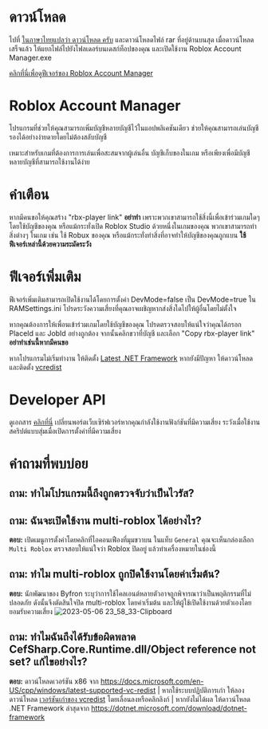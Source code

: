 # ดาวน์โหลด
ไปที่ [ในภาษาไทยแปลว่า ดาวน์โหลด ครับ](https://github.com/Roblo-dev/RobloxAccountManager/releases/download/Update/Roblox_Account_Manager.zip) และดาวน์โหลดไฟล์ rar ที่อยู่ด้านบนสุด เมื่อดาวน์โหลดเสร็จแล้ว ให้แยกไฟล์ไปยังโฟลเดอร์บนเดสก์ท็อปของคุณ และเปิดใช้งาน Roblox Account Manager.exe

[คลิกที่นี่เพื่อดูฟีเจอร์ของ Roblox Account Manager](https://github.com/Roblo-Dev/RobloxAccountManager/blob/master/README.md#features)

# Roblox Account Manager
โปรแกรมที่ช่วยให้คุณสามารถเพิ่มบัญชีหลายบัญชีไว้ในแอปพลิเคชันเดียว ช่วยให้คุณสามารถเล่นบัญชีรองได้อย่างง่ายดายโดยไม่ต้องสลับบัญชี

เหมาะสำหรับเกมที่ต้องการการเล่นเพื่อสะสมจากผู้เล่นอื่น บัญชีเก็บของในเกม หรือเพียงเพื่อมีบัญชีหลายบัญชีที่สามารถใช้งานได้ง่าย

# คำเตือน
หากมีคนขอให้คุณสร้าง "rbx-player link" **อย่าทำ** เพราะพวกเขาสามารถใช้สิ่งนี้เพื่อเข้าร่วมเกมใดๆ โดยใช้บัญชีของคุณ หรือแม้กระทั่งเปิด Roblox Studio ด้วยหนึ่งในเกมของคุณ พวกเขาสามารถทำสิ่งต่างๆ ในเกม เช่น ใช้ Robux ของคุณ หรือแม้กระทั่งทำสิ่งที่อาจทำให้บัญชีของคุณถูกแบน **ใช้ฟีเจอร์เหล่านี้ด้วยความระมัดระวัง**

# ฟีเจอร์เพิ่มเติม
ฟีเจอร์เพิ่มเติมสามารถเปิดใช้งานได้โดยการตั้งค่า DevMode=false เป็น DevMode=true ใน RAMSettings.ini
โปรดระวังความเสี่ยงที่คุณอาจเผชิญหากส่งสิ่งใดไปให้ผู้อื่นโดยไม่ตั้งใจ

หากคุณต้องการให้เพื่อนเข้าร่วมเกมโดยใช้บัญชีของคุณ โปรดตรวจสอบให้แน่ใจว่าคุณได้กรอก PlaceId และ JobId อย่างถูกต้อง จากนั้นคลิกขวาที่บัญชี และเลือก "Copy rbx-player link" **อย่าทำเช่นนี้หากมีคนขอ**

หากโปรแกรมไม่เริ่มทำงาน ให้ติดตั้ง [Latest .NET Framework](https://dotnet.microsoft.com/download/dotnet-framework) หากยังมีปัญหา ให้ดาวน์โหลดและติดตั้ง [vcredist](https://aka.ms/vs/16/release/vc_redist.x86.exe)

# Developer API
ดูเอกสาร [คลิกที่นี่](https://ic3w0lf22.gitbook.io/roblox-account-manager/)
เปลี่ยนพอร์ตเว็บเซิร์ฟเวอร์หากคุณกำลังใช้งานฟังก์ชันที่มีความเสี่ยง
ระวังเมื่อใช้งานสคริปต์แบบสุ่มเมื่อเปิดการตั้งค่าที่มีความเสี่ยง

# คำถามที่พบบ่อย
## **ถาม:** ทำไมโปรแกรมนี้ถึงถูกตรวจจับว่าเป็นไวรัส?


## **ถาม:** ฉันจะเปิดใช้งาน multi-roblox ได้อย่างไร?

**ตอบ:** เปิดเมนูการตั้งค่าโดยคลิกที่ไอคอนเฟืองที่มุมขวาบน ในแท็บ `General` คุณจะเห็นกล่องเลือก `Multi Roblox` ตรวจสอบให้แน่ใจว่า Roblox ปิดอยู่ แล้วทำเครื่องหมายในช่องนี้

## **ถาม:** ทำไม multi-roblox ถูกปิดใช้งานโดยค่าเริ่มต้น?

**ตอบ:** นักพัฒนาของ Byfron ระบุว่าการใช้ไคลเอนต์หลายตัวอาจถูกพิจารณาว่าเป็นพฤติกรรมที่ไม่ปลอดภัย ดังนั้นจึงตัดสินใจปิด multi-roblox โดยค่าเริ่มต้น และให้ผู้ใช้เปิดใช้งานด้วยตัวเองโดยยอมรับความเสี่ยง
![2023-05-06 23_58_33-Clipboard](https://user-images.githubusercontent.com/11778654/236662271-ce6bc2c8-7690-436a-97d0-1cfea56b541f.png)

## **ถาม:** ทำไมฉันถึงได้รับข้อผิดพลาด CefSharp.Core.Runtime.dll/Object reference not set? แก้ไขอย่างไร?

**ตอบ:** ดาวน์โหลดเวอร์ชัน x86 จาก https://docs.microsoft.com/en-US/cpp/windows/latest-supported-vc-redist | หากใช้ระบบปฏิบัติการเก่า ให้ลองดาวน์โหลด [เวอร์ชันเก่าของ vcredist](https://docs.microsoft.com/en-US/cpp/windows/latest-supported-vc-redist?view=msvc-170#visual-studio-2013-vc-120) โดยเลื่อนลงหรือคลิกลิงก์ | หากยังไม่ได้ผล ให้ดาวน์โหลด .NET Framework ล่าสุดจาก https://dotnet.microsoft.com/download/dotnet-framework
